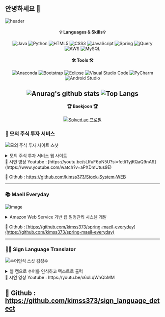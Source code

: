 ## 안녕하세요 👋

<!--
**kimss373/kimss373** is a ✨ _special_ ✨ repository because its `README.md` (this file) appears on your GitHub profile.

Here are some ideas to get you started:

- 🔭 I’m currently working on ...
- 🌱 I’m currently learning ...
- 👯 I’m looking to collaborate on ...
- 🤔 I’m looking for help with ...
- 💬 Ask me about ...
- 📫 How to reach me: ...
- 😄 Pronouns: ...
- ⚡ Fun fact: ...
-->

![header](https://capsule-render.vercel.app/api?type=waving&color=auto&height=200&section=header&text=김성수입니다.&fontSize=50&animation=twinkling)

<div align="center">
  
#### 💡 Languages & Skills💡
![Java](https://img.shields.io/badge/java-%23ED8B00.svg?style=for-the-badge&logo=openjdk&logoColor=white)
![Python](https://img.shields.io/badge/python-3670A0?style=for-the-badge&logo=python&logoColor=ffdd54)
![HTML5](https://img.shields.io/badge/html5-%23E34F26.svg?style=for-the-badge&logo=html5&logoColor=white)
![CSS3](https://img.shields.io/badge/css3-%231572B6.svg?style=for-the-badge&logo=css3&logoColor=white)
![JavaScript](https://img.shields.io/badge/javascript-%23323330.svg?style=for-the-badge&logo=javascript&logoColor=%23F7DF1E)
![Spring](https://img.shields.io/badge/spring-%236DB33F.svg?style=for-the-badge&logo=spring&logoColor=white)
![jQuery](https://img.shields.io/badge/jquery-%230769AD.svg?style=for-the-badge&logo=jquery&logoColor=white)
![AWS](https://img.shields.io/badge/AWS-%23FF9900.svg?style=for-the-badge&logo=amazon-aws&logoColor=white)
![MySQL](https://img.shields.io/badge/mysql-4479A1.svg?style=for-the-badge&logo=mysql&logoColor=white)

#### 🛠 Tools 🛠
![Anaconda](https://img.shields.io/badge/Anaconda-%2344A833.svg?style=for-the-badge&logo=anaconda&logoColor=white)
![Bootstrap](https://img.shields.io/badge/bootstrap-%238511FA.svg?style=for-the-badge&logo=bootstrap&logoColor=white)
![Eclipse](https://img.shields.io/badge/Eclipse-FE7A16.svg?style=for-the-badge&logo=Eclipse&logoColor=white)
![Visual Studio Code](https://img.shields.io/badge/Visual%20Studio%20Code-0078d7.svg?style=for-the-badge&logo=visual-studio-code&logoColor=white)
![PyCharm](https://img.shields.io/badge/pycharm-143?style=for-the-badge&logo=pycharm&logoColor=black&color=black&labelColor=green)
![Android Studio](https://img.shields.io/badge/android%20studio-346ac1?style=for-the-badge&logo=android%20studio&logoColor=white)

![Anurag's github stats](https://github-readme-stats.vercel.app/api?username=kimss373&show_icons=true&theme=material-palenight)
![Top Langs](https://github-readme-stats.vercel.app/api/top-langs/?username=kimss373&layout=compact&theme=material-palenight&hide=html,glsl,typescript,astro,makefile,rust,css,scss)
---

#### 🏆 Baekjoon 🏆
[![Solved.ac
프로필](http://mazassumnida.wtf/api/v2/generate_badge?boj=kimss373)](https://solved.ac/kimss373)
</div>

### 🐶 모의 주식 투자 서비스

  ![모의 주식 투자 사이트 스샷](https://github.com/user-attachments/assets/96fcfa64-c198-43c7-916b-a232ebc0b64e)

  
<details>
  <summary>
    모의 주식 투자 서비스 웹 사이트
  </summary>

    - 프로젝트 기간 : 2024년 6월 19일 ~ 2024년 7월 3일

    - 프로젝트 인원 : 개인

    - 사용 언어 및 개발 환경 : JAVA, JSP, Servlet, MyBatis, HTML, JavaScript, JQuery, Eclipse, Tomcat

    - 세부 기능 : 회원 별 모의 계좌 생성 및 관리
                  주식 api를 이용해 이전날까지의 데이터를 database에 저장
                  실시간 변동되는 데이터를 사용하는데의 한계, 이전날까지의 데이터를 이용해 2초마다 상한, 하한가 사이로 주가가 변동되도록 구현
                  주식 검색, 드랍 다운 자동완성
                  주가 변동 그래프 제공
                  가격 변동이 큰 주식의 정보 제공
                  주식 매도, 매수
</details>
🎥 시연 영상 Youtube : [https://youtu.be/sLIfuF6pN5U?si=fctliTyjKQaQ9nA9](https://www.youtube.com/watch?v=aPXDmUtus9E)

📝 Github : https://github.com/kimss373/Stock-System-WEB

---

### 📚 Maeil Everyday
![image](https://github.com/user-attachments/assets/cd7dccfa-517c-4630-bd24-72bad830ddb4)
<details>
  <summary>
    Amazon Web Service 기반 웹 일정관리 시스템 개발
  </summary>

    - 프로젝트 기간 : 2023년 3월 6일 ~ 2023년 4월 19일

    - 프로젝트 인원 : 개인

    - 사용 언어 및 개발 환경 :  Spring framework 5.0.2, MyBatis, JSP, jQuery, Java jdk 1.11, Eclipse, JavaScript, CSS, BootStrap CSS, MySQL 8.0.28

    - 프로젝트 개요 및 목적 : 간편하게 이용자와 동료의 일정을 수립 & 파악할 수 있는 일정관리시스템 구축
                            “하루가 너무 짧고 시간이 부족하다”는 생각에서 시작하여, 언제든지 할 일을 파악하면 주어진 시간을 더 효율적으로 사용할 수 있다고 생각했습니다. 그래서 시간 관리에 도움이 되는 일정 관리 서비스를 개발하기로 결정하였습니다. 
                            협업을 하며 나의 역할을 바로 찾을 수 있는 협업 툴을 기반으로 나만의 서비스를 추가시킨 일정관리 서비스를 개발하는 것이 이 프로젝트의 목적입니다.
    
    - 주요기능
            사용자 관리 : 회원 가입, 로그인, 로그아웃, 회원 정보 변경 기능을 제공합니다. 사용자는 계정 생성 후 일정 관리 서비스를 이용할 수 있습니다.
            
            프로젝트 관리 : 프로젝트를 생성하고 팀원들을 초대해 프로젝트 일정 관리 기능을 사용할 수 있습니다. 프로젝트 생성, 프로젝트 목록, 프로젝트 기능(스프린트, 업무, 등)
            
            팀 관리 : 사용자는 팀을 구성해 정보를 공유할 수 있습니다. 유용한 페이지의 링크를 공유하거나, 게시판을 작성하여 서로 도움을 줄 수 있습니다. 팀 생성, 팀 목록, 팀 기능(공지사항, 목표, 팀 탈퇴, 팀원 목록, 팀 링크, 팀 게시판 등)
            
            개인 일정 관리 : 개인 일정을 설정할 수 있는 페이지로, fullcalendar을 적용시켜 만들었습니다. 사용자의 일정을 등록하고 편리하게 일정관리가 가능합니다. 일정을 생성하면 달력으로 생긴 UI에 일정을 한 눈에 파악할 수 있습니다. 일정 생성, 일정 수정 및 삭제 기능
            
            메일 알람 서비스 : Gmail api와 Spring Scheduler로 1시간마다 서비스를 신청한 사용자들의 메일을 탐색합니다. 사용자가 설정한 키워드가 포함된 제목으로 메일이 확인되면, 데이터를 저장하고, 사용자에게 알려주는 서비스입니다.
            구글 이메일 접근 동의, 이메일 등록, 서비스 구독 취소, 키워드 등록 및 수정, 삭제
</details>

📝 Github : [https://github.com/kimss373/spring-maeil-everyday](https://github.com/kimss373/spring-maeil-everyday)

---

### 🧏‍♀️ Sign Language Translator
![수어인식 스샷 김성수](https://github.com/user-attachments/assets/babe3e96-a882-4022-a492-7eb024e62049)

<details>
  <summary>
    웹 캠으로 수어를 인식하고 텍스트로 출력
  </summary>

    - 프로젝트 기간 : 2024년 7월 15일 ~ 2024년 7월 26일

    - 프로젝트 인원 : 개인

    - 사용 언어 및 개발 환경 : Spring Boot 3.3.2, Java 17, python, LSTM, YOLO, mediapipe, thymeleaf, pycharm, Eclipse, HTML, JavaScript

    - 세부 기능 : 웹 페이지에서 카메라로 수어를 인식하면 YOLO 모델로 학습한 데이터를 기반으로 텍스트를 화면에 출력
</details>
🎥 시연 영상 Youtube : https://youtu.be/x6oLqWnQbMM

📝 Github : https://github.com/kimss373/sign_language_detect
---
